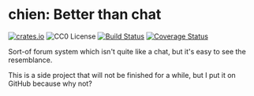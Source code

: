 chien: Better than chat
=======================

[![crates.io](https://img.shields.io/crates/v/chien.svg)](https://crates.io/crates/chien)
![CC0 License](https://img.shields.io/badge/license-CC0-lightgrey.svg)
[![Build Status](https://travis-ci.org/Undeterminant/chien.svg?branch=master)](https://travis-ci.org/Undeterminant/chien)
[![Coverage Status](https://coveralls.io/repos/Undeterminant/chien/badge.svg?branch=master&service=github)](https://coveralls.io/github/Undeterminant/chien?branch=master)

Sort-of forum system which isn't quite like a chat, but it's easy to see the
resemblance.

This is a side project that will not be finished for a while, but I put it on
GitHub because why not?
